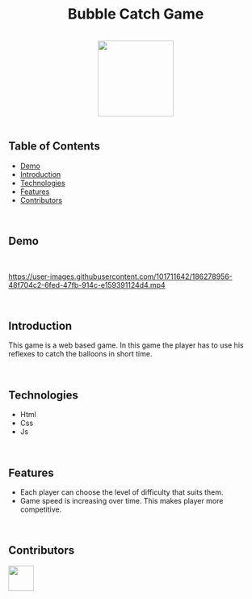 <h1 align="center">Bubble Catch Game</h1> <br>

<div align="center">
    <img width=150 src="/assets/Images/icon2.ico">
</div>

<br/>

## Table of Contents

- [Demo](#demo)
- [Introduction](#introduction)
- [Technologies](#technologies)
- [Features](#features)
- [Contributors](#contributors)

<br/>

## Demo

<br/>

https://user-images.githubusercontent.com/101711642/186278956-48f704c2-6fed-47fb-914c-e159391124d4.mp4

<br/>

## Introduction
This game is a web based game. In this game the player has to use his reflexes to catch the balloons in short time.

<br/>

## Technologies

* Html
* Css
* Js

<br/>

## Features

* Each player can choose the level of difficulty that suits them.
* Game speed is increasing over time. This makes player more competitive.

<br/>

## Contributors

<a href="https://github.com/ahmettoguz" target="_blank"><img width=50 height=50 src="https://avatars.githubusercontent.com/u/101711642?v=4"></a>
